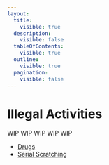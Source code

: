 ```yaml
---
layout:
  title:
    visible: true
  description:
    visible: false
  tableOfContents:
    visible: true
  outline:
    visible: true
  pagination:
    visible: false
---
```


# Illegal Activities

WIP WIP WIP WIP WIP

* [Drugs](drugs.md)
* [Serial Scratching](weapon-serial-scratching.md)

